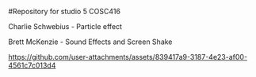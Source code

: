 #Repository for studio 5 COSC416

Charlie Schwebius - Particle effect

Brett McKenzie - Sound Effects and Screen Shake



https://github.com/user-attachments/assets/839417a9-3187-4e23-af00-4561c7c013d4

